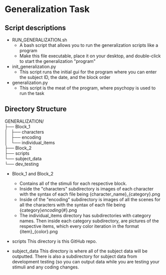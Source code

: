 # Generalization Task

## Script descriptions
* RUN_GENERALIZATION.sh
    * A bash script that allows you to run the generalization scripts like a program
    * Make this file executable, place it on your desktop, and double-click to start the generalization "program"
* init_generalization.py
    * This script runs the initial gui for the program where you can enter the subject ID, the date, and the block order
* generalization.py
    * This script is the meat of the program, where psychopy is used to run the task

## Directory Structure

GENERALIZATION/ <br>
├── Block_1 <br>
│   ├── characters <br>
│   ├── encoding <br>
│   └── individual_items <br>
├── Block_2 <br>
├── scripts <br>
└── subject_data <br>
    └── dev_testing <br>

* Block_1 and Block_2
   * Contains all of the stimuli for each respective block.
   * Inside the "characters" subdirectory is images of each character with the syntax of each file being {character_name}_{category}.png
   * Inside of the "encoding" subdirectory is images of all the scenes for all the characters with the syntax of each file being {category}_encoding_{#}.png
   * The individual_items directory has subdirectories with category names. Then inside each category subdirectory, are pictures of the respective items, which every color iteration in the format {item}_{color}.png

* scripts
This directory is this GitHub repo. 
* subject_data
This directory is where all of the subject data will be outputted. There is also a subdirectory for subject data from development testing (so you can output data while you are testing your stimuli and any coding changes. 

